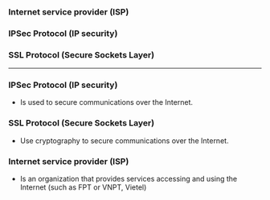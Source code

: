 ### Internet service provider (ISP)
### IPSec Protocol (IP security)
### SSL Protocol (Secure Sockets Layer)


-----------------------------------------

### IPSec Protocol (IP security)

* Is used to secure communications over the Internet.

### SSL Protocol (Secure Sockets Layer)

* Use cryptography to secure communications over the Internet.

### Internet service provider (ISP)
* Is an organization that provides services accessing and using the Internet (such as FPT or VNPT, Vietel)
